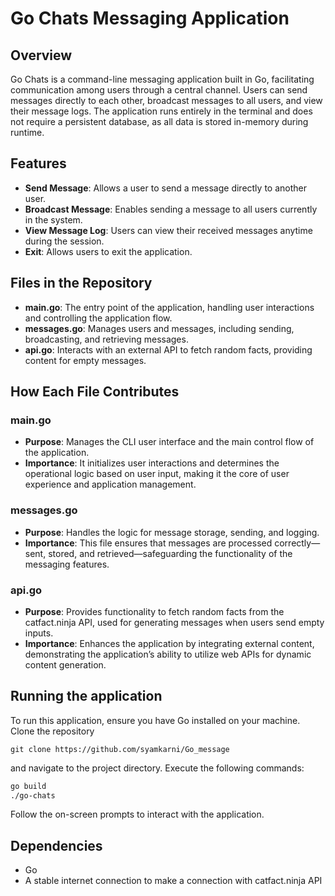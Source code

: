 # Go Chats Messaging Application

## Overview
Go Chats is a command-line messaging application built in Go, facilitating communication among users through a central channel. Users can send messages directly to each other, broadcast messages to all users, and view their message logs. The application runs entirely in the terminal and does not require a persistent database, as all data is stored in-memory during runtime.

## Features
- **Send Message**: Allows a user to send a message directly to another user.
- **Broadcast Message**: Enables sending a message to all users currently in the system.
- **View Message Log**: Users can view their received messages anytime during the session.
- **Exit**: Allows users to exit the application.

## Files in the Repository
- **main.go**: The entry point of the application, handling user interactions and controlling the application flow.
- **messages.go**: Manages users and messages, including sending, broadcasting, and retrieving messages.
- **api.go**: Interacts with an external API to fetch random facts, providing content for empty messages.

## How Each File Contributes

### main.go
- **Purpose**: Manages the CLI user interface and the main control flow of the application.
- **Importance**: It initializes user interactions and determines the operational logic based on user input, making it the core of user experience and application management.

### messages.go
- **Purpose**: Handles the logic for message storage, sending, and logging.
- **Importance**: This file ensures that messages are processed correctly—sent, stored, and retrieved—safeguarding the functionality of the messaging features.

### api.go
- **Purpose**: Provides functionality to fetch random facts from the catfact.ninja API, used for generating messages when users send empty inputs.
- **Importance**: Enhances the application by integrating external content, demonstrating the application’s ability to utilize web APIs for dynamic content generation.

## Running the application
To run this application, ensure you have Go installed on your machine. Clone the repository
```
git clone https://github.com/syamkarni/Go_message
```
 and navigate to the project directory. Execute the following commands:

```bash
go build
./go-chats
```

Follow the on-screen prompts to interact with the application.

## Dependencies
- Go
- A stable internet connection to make a connection with catfact.ninja API
